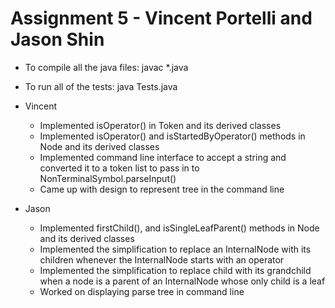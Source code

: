 # Assignment 5 - Vincent Portelli and Jason Shin

* To compile all the java files: javac *.java
* To run all of the tests: java Tests.java
* Vincent
	* Implemented isOperator() in Token and its derived classes
	* Implemented isOperator() and isStartedByOperator() methods in Node and its derived classes
	* Implemented command line interface to accept a string and converted it to a token list to pass in to NonTerminalSymbol.parseInput()
	* Came up with design to represent tree in the command line

* Jason
	* Implemented firstChild(), and isSingleLeafParent() methods in Node and its derived classes
	* Implemented the simplification to replace an InternalNode with its children whenever the InternalNode starts with an operator
	* Implemented the simplification to replace child with its grandchild when a node is a parent of an InternalNode whose only child is a leaf
	* Worked on displaying parse tree in command line
